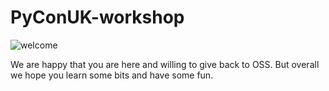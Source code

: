 # PyConUK-workshop


![welcome](https://render.bitstrips.com/v2/cpanel/4c26f880-4fba-40d2-af7e-6556ba1f6ff1-09a2f3ec-ee45-4b7f-b06b-d4462dac9ac8-v1.png?transparent=1&palette=1)


We are happy that you are here and willing to give back to OSS. But overall we hope you learn some bits and have some fun.


